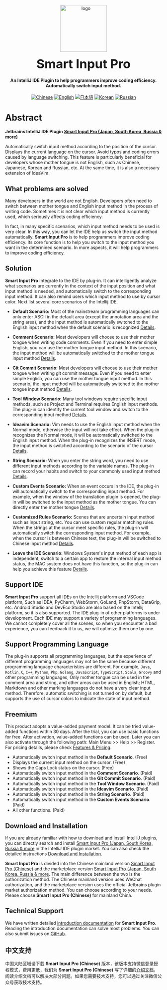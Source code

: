 <p align="center">
	<img alt="logo" src="https://smart-input.oss-cn-hangzhou.aliyuncs.com/logo/smartinputprologo.png" width="150" height="150">
</p>
<h1 align="center" style="margin: 10px 0 10px; font-weight: bold; font-size: 40px">Smart Input Pro​</h1>
<h4 align="center">An IntelliJ IDE Plugin to help programmers improve coding efficiency. Automatically switch input method.</h4>

<div align="center">
	
  [![Chinese](https://img.shields.io/badge/语言-中文-blue)](https://github.com/xiaolvpuzi/SmartInputPro/edit/main/README_zh.md)
  [![English](https://img.shields.io/badge/Language-English-red)](https://github.com/xiaolvpuzi/SmartInputPro/edit/main/README.md)
  [![日本語](https://img.shields.io/badge/言語-日本語-green)](https://github.com/xiaolvpuzi/SmartInputPro/edit/main/README_ja.md)
  [![Korean](https://img.shields.io/badge/언어-한국어-purple)](https://github.com/xiaolvpuzi/SmartInputPro/edit/main/README_ko.md)
  [![Russian](https://img.shields.io/badge/Язык-Русский-orange)](https://github.com/xiaolvpuzi/SmartInputPro/edit/main/README_ru.md)
  
</div>

# Abstract

**Jetbrains IntelliJ IDE Plugin** [**Smart Input Pro ​(Japan,​ South Korea,​ Russia & more)​**](https://plugins.jetbrains.com/plugin/25751)

Automatically switch input method according to the position of the cursor. Displays the current language on the cursor. Avoid typos and coding errors caused by language switching. This feature is particularly beneficial for developers whose mother tongue is not English, such as Chinese, Japanese, Korean and Russian, etc. At the same time, it is also a necessary extension of IdeaVim.


## What problems are solved

Many developers in the world are not English. Developers often need to switch between mother tongue and English input method in the process of writing code. Sometimes it is not clear which input method is currently used, which seriously affects coding efficiency.

In fact, in many specific scenarios, which input method needs to be used is very clear. In this way, you can let the IDE help us switch the input method automatically. **Smart Input Pro​** is to help programmers improve coding efficiency. Its core function is to help you switch to the input method you want in the determined scenario. In more aspects, it will help programmers to improve coding efficiency.

## Solution

**Smart Input Pro​** Integrate to the IDE by plug-in. It can intelligently analyze what scenarios are currently in the context of the input position and what input method is needed, and automatically switch to the corresponding input method. It can also remind users which input method to use by cursor color. Next list several core scenarios of the Intellij IDE.

- **Default Scenario:** Most of the mainstream programming languages can only enter ASCII in the default area (except the annotation area and the string area), and the input method is automatically switched to the English input method when the default scenario is recognized [Details](https://xiaolvpuzi.cn/smart-input-pro-doc.html#/en/scene/default).

- **Comment Scenario:** Most developers will choose to use their mother tongue when writing code comments. Even if you need to enter simple English, you can use the mother tongue input method. In this scenario, the input method will be automatically switched to the mother tongue input method [Details](https://xiaolvpuzi.cn/smart-input-pro-doc.html#/en/scene/comment).

- **Git Commit Scenario:** Most developers will choose to use their mother tongue when writing git commit message. Even if you need to enter simple English, you can use the mother tongue input method. In this scenario, the input method will be automatically switched to the mother tongue input method [Details](https://xiaolvpuzi.cn/smart-input-pro-doc.html#/en/scene/commit).

- **Tool Window Scenario:** Many tool windows require specific input methods, such as Project and Terminal requires English input methods. The plug-in can identify the current tool window and switch to the corresponding input method [Details](https://xiaolvpuzi.cn/smart-input-pro-doc.html#/en/scene/toolwindow).

- **Ideavim Scenario:** Vim needs to use the English input method when the Normal mode, otherwise the input will not take effect. When the plug-in recognizes the Normal mode, it will be automatically switched to the English input method. When the plug-in recognizes the INSERT mode, the input method is switched according to the scenario of the cursor [Details](https://xiaolvpuzi.cn/smart-input-pro-doc.html#/en/scene/idea-vim).

- **String Scenario:** When you enter the string word, you need to use different input methods according to the variable names. The plug-in can record your habits and switch to your commonly used input method [Details](https://xiaolvpuzi.cn/smart-input-pro-doc.html#/en/scene/string).

- **Custom Events Scenario:** When an event occurs in the IDE, the plug-in will automatically switch to the corresponding input method. For example, when the window of the translation plugin is opened, the plug-in will be switched to the input method as the mother tongue. You can directly enter the mother tongue [Details](https://xiaolvpuzi.cn/smart-input-pro-doc.html#/en/scene/event).

- **Customized Rules Scenario:** Scenes that are uncertain input method such as input string, etc. You can use custom regular matching rules. When the strings at the cursor meet specific rules, the plug-in will automatically switch the corresponding input method. For example, when the cursor is between Chinese text, the plug-in will be switched to Chinese input method [Details](https://xiaolvpuzi.cn/smart-input-pro-doc.html#/en/scene/regular).

- **Leave the IDE Scenario:** Windows System's input method of each app is independent, switch to a certain app to restore the internal input method status, the MAC system does not have this function, so the plug-in can help you achieve this feature [Details](https://xiaolvpuzi.cn/smart-input-pro-doc.html#/en/scene/leave).

## Support IDE

**Smart Input Pro​** support all IDEs on the Intellij platform and VSCode platform, Such as IDEA, PyCharm, WebStorm, GoLand, PhpStorm, DataGrip, etc. Android Studio and DevEco Studio are also based on the Intellij platform, so it is also supported. The IDE plug-in of other platforms is under development. Each IDE may support a variety of programming languages. We cannot completely cover all the scenes, so when you encounter a bad experience, you can feedback it to us, we will optimize them one by one.

## Support Programming Language

The plug-in supports all programming languages, but the experience of different programming languages may not be the same because different programming language characteristics are different. For example, `Java`, `Kotlin`, `C`, `C++`, `Python`, `Php`, `Golang`, `JavaScript`, `TypeScript`, `Scala`, `Groovy` and other programming languages, Only mother tongue can be used in the comment area and string, and other areas can be used in English; HTML, Markdown and other marking languages do not have a very clear input method. Therefore, automatic switching is not turned on by default, but supports the use of cursor colors to indicate the state of input method.

## Freemium

This product adopts a value-added payment model. It can be tried value-added functions within 30 days. After the trial, you can use basic functions for free. After activation, value-added functions can be used. Later you can also activate through the following path: Main Menu >> Help >> Register. For pricing details, please check [Features & Pricing](https://xiaolvpuzi.cn/smart-input-pro-doc.html#/en/start/plans-pricing).

- Automatically switch input method in the **Default Scenario**. (Free)
- Displays the current input method on the cursor. (Free)
- Shows the Caps Lock status on the cursor. (Free)
- Automatically switch input method in the **Comment Scenario**. (Paid)
- Automatically switch input method in the **Git Commit Scenario**. (Paid)
- Automatically switch input method in the **Tool Window Scenario**. (Paid)
- Automatically switch input method in the **Ideavim Scenario**. (Paid)
- Automatically switch input method in the **String Scenario**. (Paid)
- Automatically switch input method in the **Custom Events Scenario**. (Paid)
- All other functions. (Paid)


## Download and Installation

If you are already familiar with how to download and install IntelliJ plugins, you can directly search and install [Smart Input Pro (Japan, South Korea, Russia & more](https://plugins.jetbrains.com/plugin/25751-smart-input-pro-japan-south-korea-russia--more-) in the IntelliJ IDE plugin market. You can also check the detailed instructions [Download and Installation](https://xiaolvpuzi.cn/smart-input-pro-doc.html#/en/start/download).

**Smart Input Pro​** is divided into the Chinese mainland version [Smart Input Pro (Chinese)](https://plugins.jetbrains.com/plugin/25280) and the marketplace version [Smart Input Pro (Japan, South Korea, Russia & more](https://plugins.jetbrains.com/plugin/25751-smart-input-pro-japan-south-korea-russia--more-). The main difference between the two is the authorization method. The Chinese mainland version uses WeChat authorization, and the marketplace version uses the official Jetbrains plugin market authorization method. You can choose according to your needs. Please choose **Smart Input Pro (Chinese)** for mainland China.

## Technical Support

We have written detailed [introduction documentation](https://xiaolvpuzi.cn/docs/smart-input-pro-doc.html#/en) for **Smart Input Pro**. Reading the introduction documentation can solve most problems. You can also submit issues on [GitHub](https://github.com/SmartInput/SmartInput/issues).

## 中文支持

中国大陆区域请下载 **Smart Input Pro (Chinese)** 版本，该版本支持微信登录授权模式，费用更低，我们为 **Smart Input Pro (Chinese)** 写了详细的[介绍文档](https://xiaolvpuzi.cn/docs/smart-input-pro-doc.html#/)，阅读介绍文档可以解决大部分问题。如果您需要技术支持，您可以通过关注微信公众号获取技术支持。

